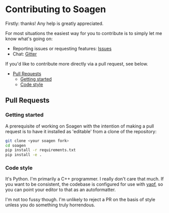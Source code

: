 # Contributing to Soagen

Firstly: thanks! Any help is greatly appreciated.

For most situations the easiest way for you to contribute is to simply let me know what's going on:

-   Reporting issues or requesting features: [Issues]
-   Chat: [Gitter]

If you'd like to contribute more directly via a pull request, see below.

-   [Pull Requests](#pull-requests)
    -   [Getting started](#getting-started)
    -   [Code style](#code-style)

## Pull Requests

### Getting started

A prerequisite of working on Soagen with the intention of making a pull request is to have it installed
as 'editable' from a clone of the repository:

```sh
git clone <your soagen fork>
cd soagen
pip install -r requirements.txt
pip install -e .
```

### Code style

It's Python. I'm primarily a C++ programmer. I really don't care that much.
If you want to be consistent, the codebase is configured for use with [yapf], so you can point your editor
to that as an autoformatter.

I'm not too fussy though. I'm unlikely to reject a PR on the basis of style unless you do something truly horrendous.

<br /><br />

[issues]: https://github.com/marzer/soagen/issues
[gitter]: https://gitter.im/marzer/community
[yapf]: https://github.com/google/yapf
